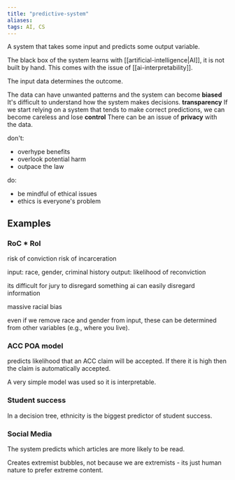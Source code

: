 ```yaml
---
title: "predictive-system"
aliases: 
tags: AI, CS
---
```


A system that takes some input and predicts some output variable.

The black box of the system learns with [[artificial-intelligence|AI]], it is not built by hand. This comes with the issue of [[ai-interpretability]].

The input data determines the outcome. 

The data can have unwanted patterns and the system can become **biased**
It's difficult to understand how the system makes decisions. **transparency**
If we start relying on a system that tends to make correct predictions, we can become careless and lose **control**
There can be an issue of **privacy** with the data.

don't:
- overhype benefits
- overlook potential harm
- outpace the law

do:
- be mindful of ethical issues
- ethics is everyone's problem

## Examples

### RoC * RoI
risk of conviction risk of incarceration

input: race, gender, criminal history
output: likelihood of reconviction

its difficult for jury to disregard something
ai can easily disregard information

massive racial bias

even if we remove race and gender from input, these can be determined from other variables (e.g., where you live).

### ACC POA model
predicts likelihood that an ACC claim will be accepted. If there it is high then the claim is automatically accepted.

A very simple model was used so it is interpretable.

### Student success
In a decision tree, ethnicity is the biggest predictor of student success.

### Social Media
The system predicts which articles are more likely to be read.

Creates extremist bubbles, not because we are extremists - its just human nature to prefer extreme content.




